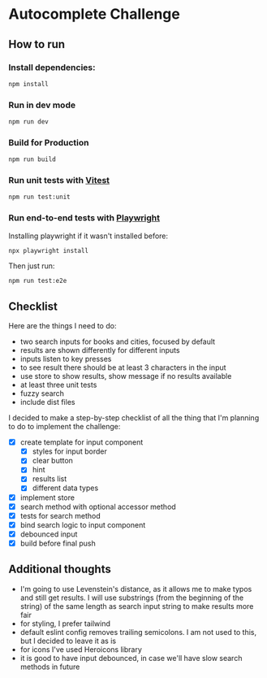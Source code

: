 # Autocomplete Challenge

## How to run

### Install dependencies:

```sh
npm install
```

### Run in dev mode

```sh
npm run dev
```

### Build for Production

```sh
npm run build
```

### Run unit tests with [Vitest](https://vitest.dev/)

```sh
npm run test:unit
```

### Run end-to-end tests with [Playwright](https://playwright.dev)

Installing playwright if it wasn't installed before: 

```sh
npx playwright install
````

Then just run:

```sh
npm run test:e2e
```

## Checklist

Here are the things I need to do:

- two search inputs for books and cities, focused by default
- results are shown differently for different inputs
- inputs listen to key presses
- to see result there should be at least 3 characters in the input
- use store to show results, show message if no results available
- at least three unit tests
- fuzzy search
- include dist files

I decided to make a step-by-step checklist of all the thing that I'm planning to do to implement the challenge:

- [X] create template for input component
  - [X] styles for input border
  - [X] clear button
  - [X] hint
  - [X] results list
  - [X] different data types
- [X] implement store
- [X] search method with optional accessor method
- [X] tests for search method
- [X] bind search logic to input component
- [X] debounced input
- [X] build before final push

## Additional thoughts

- I'm going to use Levenstein's distance, as it allows me to make typos and still get results. I will use substrings (from the beginning of the string) of the same length as search input string to make results more fair
- for styling, I prefer tailwind
- default eslint config removes trailing semicolons. I am not used to this, but I decided to leave it as is
- for icons I've used Heroicons library
- it is good to have input debounced, in case we'll have slow search methods in future